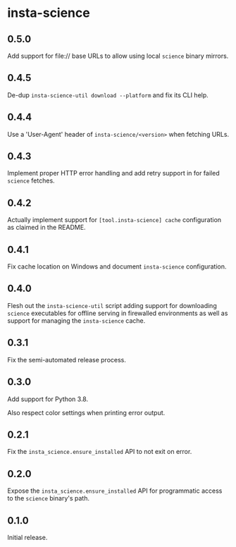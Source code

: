 # insta-science

## 0.5.0

Add support for file:// base URLs to allow using local `science` binary mirrors.

## 0.4.5

De-dup `insta-science-util download --platform` and fix its CLI help.

## 0.4.4

Use a 'User-Agent' header of `insta-science/<version>` when fetching URLs.

## 0.4.3

Implement proper HTTP error handling and add retry support in for failed `science` fetches.

## 0.4.2

Actually implement support for `[tool.insta-science] cache` configuration as claimed in the README.

## 0.4.1

Fix cache location on Windows and document `insta-science` configuration.

## 0.4.0

Flesh out the `insta-science-util` script adding support for downloading `science` executables for
offline serving in firewalled environments as well as support for managing the `insta-science`
cache.

## 0.3.1

Fix the semi-automated release process.

## 0.3.0

Add support for Python 3.8.

Also respect color settings when printing error output.

## 0.2.1

Fix the `insta_science.ensure_installed` API to not exit on error.

## 0.2.0

Expose the `insta_science.ensure_installed` API for programmatic access
to the `science` binary's path.

## 0.1.0

Initial release.
